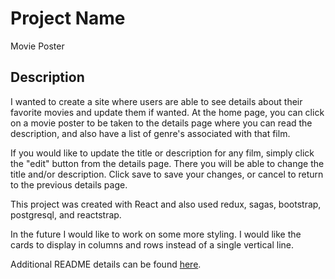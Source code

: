 # Project Name

Movie Poster

## Description

I wanted to create a site where users are able to see details about their favorite movies and update them if wanted.
At the home page, you can click on a movie poster to be taken to the details page where you can read the description, and
also have a list of genre's associated with that film.

If you would like to update the title or description for any film, simply click the "edit" button from the details page. There
you will be able to change the title and/or description. Click save to save your changes, or cancel to return to the previous
details page.

This project was created with React and also used redux, sagas, bootstrap, postgresql, and reactstrap.

In the future I would like to work on some more styling. I would like the cards to display in columns and rows instead of a single
vertical line.

Additional README details can be found [here](https://github.com/PrimeAcademy/readme-template/blob/master/README.md).
